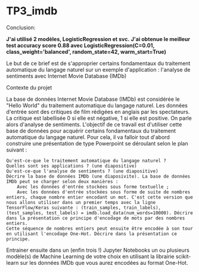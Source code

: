 # TP3_imdb

Conclusion:

<b>J'ai utilisé 2 modèles, LogisticRegression et svc.</b>
<b>J'ai obtenue le meilleur test accuracy score 0.88 avec LogisticRegression(C=0.01, class_weight='balanced', random_state=42, warm_start=True)</b>

Le but de ce brief est de s'approprier certains fondamentaux du traitement automatique du langage naturel sur un exemple d'application : 
l'analyse de sentiments avec  Internet Movie Database (IMDb) 

Contexte du projet

La base de données Internet Movie Database (IMDb) est considérée le "Hello World" du traitement automatique du langage naturel. Les données d'entrée sont des critiques de film rédigées en anglais par les spectateurs. La critique est labellisée 0 si elle est négative, 1 si elle est positive. On parle alors d'analyse de sentiments. L'objectif de ce travail est d'utiliser cette base de données pour acquérir certains fondamentaux du traitement automatique du langage naturel. Pour cela, il va falloir tout d'abord construire une présentation de type Powerpoint se déroulant selon le plan suivant :

    Qu'est-ce-que le traitement automatique du langage naturel ?
    Quelles sont ses applications ? (une diapositive)
    Qu'est-ce-que l'analyse de sentiments ? (une diapositive)
    Décrire la base de données IMDb (une diaposivite). La base de données IMDb peut se charger selon deux manières :
        Avec les données d'entrée stockées sous forme textuelle ;
        Avec les données d'entrée stockées sous forme de suite de nombres entiers, chaque nombre entier encodant un mot. C'est cette version que nous allons utiliser dans un premier temps avec la ligne TensorFlow/Keras suivante : (train_samples, train_labels), (test_samples, test_labels) = imdb.load_data(num_words=10000). Décrire dans la présentation ce principe d'encodage de mots par des nombres entiers.
    Cette séquence de nombres entiers peut ensuite être encodée à son tour en utilisant l'encodage One-Hot. Décrire dans la présentation ce principe.

Entrainer ensuite dans un (enfin trois !) Jupyter Notebooks un ou plusieurs modèle(s) de Machine Learning de votre choix en utilisant la librairie scikit-learn sur les données IMDb que vous aurez encodées au format One-Hot.


